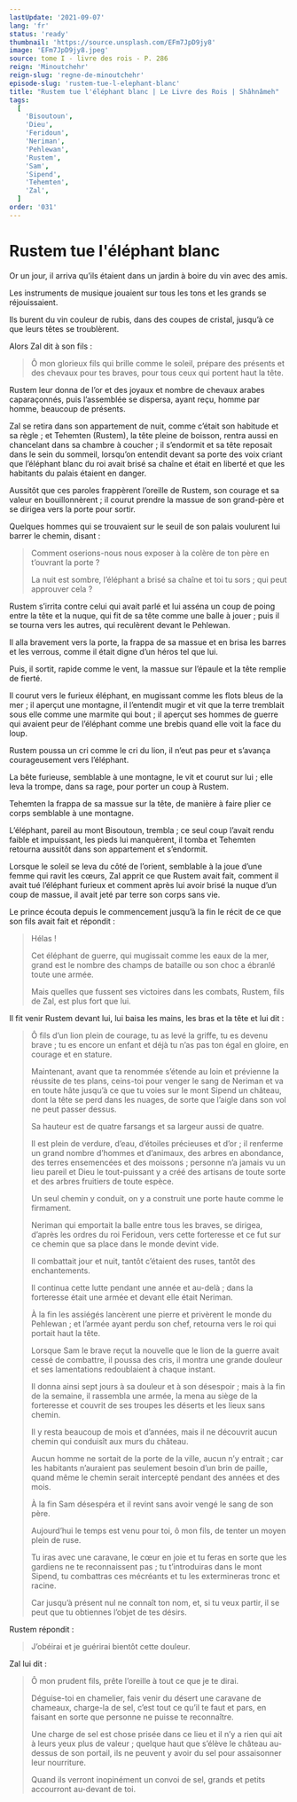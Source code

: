 ```yaml
---
lastUpdate: '2021-09-07'
lang: 'fr'
status: 'ready'
thumbnail: 'https://source.unsplash.com/EFm7JpD9jy8'
image: 'EFm7JpD9jy8.jpeg'
source: tome I - livre des rois - P. 286
reign: 'Minoutchehr'
reign-slug: 'regne-de-minoutchehr'
episode-slug: 'rustem-tue-l-elephant-blanc'
title: "Rustem tue l'éléphant blanc | Le Livre des Rois | Shâhnâmeh"
tags:
  [
    'Bisoutoun',
    'Dieu',
    'Feridoun',
    'Neriman',
    'Pehlewan',
    'Rustem',
    'Sam',
    'Sipend',
    'Tehemten',
    'Zal',
  ]
order: '031'
---
```


<!-- LTeX: language=fr -->

# Rustem tue l'éléphant blanc

Or un jour, il arriva qu’ils étaient dans un jardin à boire du vin avec des amis.

Les instruments de musique jouaient sur tous les tons et les grands se réjouissaient.

Ils burent du vin couleur de rubis, dans des coupes de cristal, jusqu’à ce que leurs têtes se troublèrent.

Alors Zal dit à son fils :

> Ô mon glorieux fils qui brille comme le soleil, prépare des présents et des chevaux pour tes braves, pour tous ceux qui portent haut la tête.

Rustem leur donna de l’or et des joyaux et nombre de chevaux arabes caparaçonnés, puis l’assemblée se dispersa, ayant reçu, homme par homme, beaucoup de présents.

Zal se retira dans son appartement de nuit, comme c’était son habitude et sa règle ; et Tehemten (Rustem), la tête pleine de boisson, rentra aussi en chancelant dans sa chambre à coucher ; il s’endormit et sa tête reposait dans le sein du sommeil, lorsqu’on entendit devant sa porte des voix criant que l’éléphant blanc du roi avait brisé sa chaîne et était en liberté et que les habitants du palais étaient en danger.

Aussitôt que ces paroles frappèrent l’oreille de Rustem, son courage et sa valeur en bouillonnèrent ; il courut prendre la massue de son grand-père et se dirigea vers la porte pour sortir.

Quelques hommes qui se trouvaient sur le seuil de son palais voulurent lui barrer le chemin, disant :

> Comment oserions-nous nous exposer à la colère de ton père en t’ouvrant la porte ?
>
> La nuit est sombre, l’éléphant a brisé sa chaîne et toi tu sors ; qui peut approuver cela ?

Rustem s’irrita contre celui qui avait parlé et lui asséna un coup de poing entre la tête et la nuque, qui fit de sa tête comme une balle à jouer ; puis il se tourna vers les autres, qui reculèrent devant le Pehlewan.

Il alla bravement vers la porte, la frappa de sa massue et en brisa les barres et les verrous, comme il était digne d’un héros tel que lui.

Puis, il sortit, rapide comme le vent, la massue sur l’épaule et la tête remplie de fierté.

Il courut vers le furieux éléphant, en mugissant comme les flots bleus de la mer ; il aperçut une montagne, il l’entendit mugir et vit que la terre tremblait sous elle comme une marmite qui bout ; il aperçut ses hommes de guerre qui avaient peur de l’éléphant comme une brebis quand elle voit la face du loup.

Rustem poussa un cri comme le cri du lion, il n’eut pas peur et s’avança courageusement vers l’éléphant.

La bête furieuse, semblable à une montagne, le vit et courut sur lui ; elle leva la trompe, dans sa rage, pour porter un coup à Rustem.

Tehemten la frappa de sa massue sur la tête, de manière à faire plier ce corps semblable à une montagne.

L’éléphant, pareil au mont Bisoutoun, trembla ; ce seul coup l’avait rendu faible et impuissant, les pieds lui manquèrent, il tomba et Tehemten retourna aussitôt dans son appartement et s’endormit.

Lorsque le soleil se leva du côté de l’orient, semblable à la joue d’une femme qui ravit les cœurs, Zal apprit ce que Rustem avait fait, comment il avait tué l’éléphant furieux et comment après lui avoir brisé la nuque d’un coup de massue, il avait jeté par terre son corps sans vie.

Le prince écouta depuis le commencement jusqu’à la fin le récit de ce que son fils avait fait et répondit :

> Hélas !
>
> Cet éléphant de guerre, qui mugissait comme les eaux de la mer, grand est le nombre des champs de bataille ou son choc a ébranlé toute une armée.
>
> Mais quelles que fussent ses victoires dans les combats, Rustem, fils de Zal, est plus fort que lui.

Il fit venir Rustem devant lui, lui baisa les mains, les bras et la tête et lui dit :

> Ô fils d’un lion plein de courage, tu as levé la griffe, tu es devenu brave ; tu es encore un enfant et déjà tu n’as pas ton égal en gloire, en courage et en stature.
>
> Maintenant, avant que ta renommée s’étende au loin et prévienne la réussite de tes plans, ceins-toi pour venger le sang de Neriman et va en toute hâte jusqu’à ce que tu voies sur le mont Sipend un château, dont la tête se perd dans les nuages, de sorte que l’aigle dans son vol ne peut passer dessus.
>
> Sa hauteur est de quatre farsangs et sa largeur aussi de quatre.
>
> Il est plein de verdure, d’eau, d’étoiles précieuses et d’or ; il renferme un grand nombre d’hommes et d’animaux, des arbres en abondance, des terres ensemencées et des moissons ; personne n’a jamais vu un lieu pareil et Dieu le tout-puissant y a créé des artisans de toute sorte et des arbres fruitiers de toute espèce.
>
> Un seul chemin y conduit, on y a construit une porte haute comme le firmament.
>
> Neriman qui emportait la balle entre tous les braves, se dirigea, d’après les ordres du roi Feridoun, vers cette forteresse et ce fut sur ce chemin que sa place dans le monde devint vide.
>
> Il combattait jour et nuit, tantôt c’étaient des ruses, tantôt des enchantements.
>
> Il continua cette lutte pendant une année et au-delà ; dans la forteresse était une armée et devant elle était Neriman.
>
> À la fin les assiégés lancèrent une pierre et privèrent le monde du Pehlewan ; et l’armée ayant perdu son chef, retourna vers le roi qui portait haut la tête.
>
> Lorsque Sam le brave reçut la nouvelle que le lion de la guerre avait cessé de combattre, il poussa des cris, il montra une grande douleur et ses lamentations redoublaient à chaque instant.
>
> Il donna ainsi sept jours à sa douleur et à son désespoir ; mais à la fin de la semaine, il rassembla une armée, la mena au siège de la forteresse et couvrit de ses troupes les déserts et les lieux sans chemin.
>
> Il y resta beaucoup de mois et d’années, mais il ne découvrit aucun chemin qui conduisît aux murs du château.
>
> Aucun homme ne sortait de la porte de la ville, aucun n’y entrait ; car les habitants n’auraient pas seulement besoin d’un brin de paille, quand même le chemin serait intercepté pendant des années et des mois.
>
> À la fin Sam désespéra et il revint sans avoir vengé le sang de son père.
>
> Aujourd’hui le temps est venu pour toi, ô mon fils, de tenter un moyen plein de ruse.
>
> Tu iras avec une caravane, le cœur en joie et tu feras en sorte que les gardiens ne te reconnaissent pas ; tu t’introduiras dans le mont Sipend, tu combattras ces mécréants et tu les extermineras tronc et racine.
>
> Car jusqu’à présent nul ne connaît ton nom, et, si tu veux partir, il se peut que tu obtiennes l’objet de tes désirs.

Rustem répondit :

> J’obéirai et je guérirai bientôt cette douleur.

Zal lui dit :

> Ô mon prudent fils, prête l’oreille à tout ce que je te dirai.
>
> Déguise-toi en chamelier, fais venir du désert une caravane de chameaux, charge-la de sel, c’est tout ce qu’il te faut et pars, en faisant en sorte que personne ne puisse te reconnaître.
>
> Une charge de sel est chose prisée dans ce lieu et il n’y a rien qui ait à leurs yeux plus de valeur ; quelque haut que s’élève le château au-dessus de son portail, ils ne peuvent y avoir du sel pour assaisonner leur nourriture.
>
> Quand ils verront inopinément un convoi de sel, grands et petits accourront au-devant de toi.
